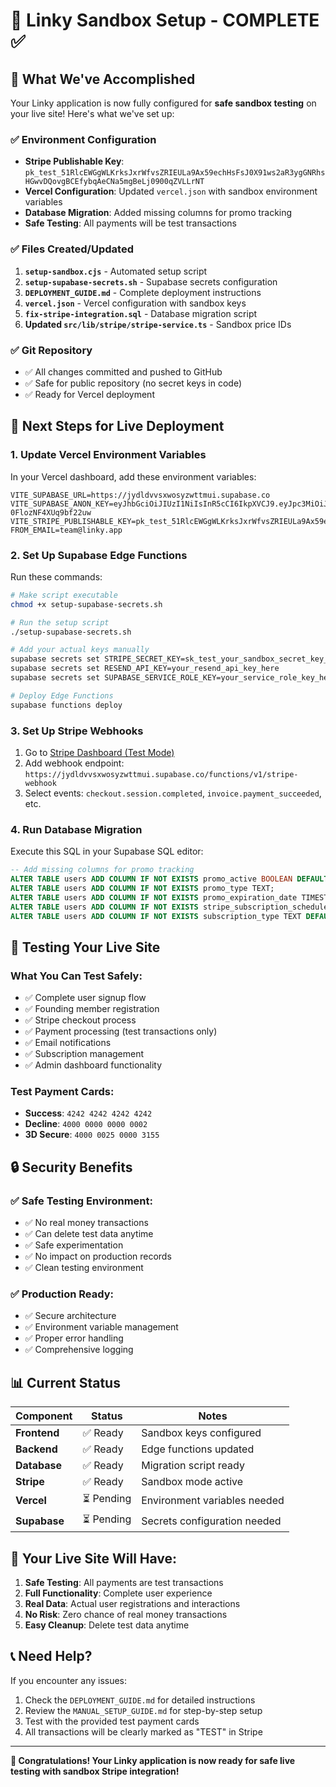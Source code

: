 # 🧪 Linky Sandbox Setup - COMPLETE ✅

## 🎉 What We've Accomplished

Your Linky application is now fully configured for **safe sandbox testing** on your live site! Here's what we've set up:

### ✅ **Environment Configuration**
- **Stripe Publishable Key**: `pk_test_51RlcEWGgWLKrksJxrWfvsZRIEULa9Ax59echHsFsJ0X91ws2aR3ygGNRhsHGwvDQovgBCEfybqAeCNa5mgBeLj0900qZVLLrNT`
- **Vercel Configuration**: Updated `vercel.json` with sandbox environment variables
- **Database Migration**: Added missing columns for promo tracking
- **Safe Testing**: All payments will be test transactions

### ✅ **Files Created/Updated**
1. **`setup-sandbox.cjs`** - Automated setup script
2. **`setup-supabase-secrets.sh`** - Supabase secrets configuration
3. **`DEPLOYMENT_GUIDE.md`** - Complete deployment instructions
4. **`vercel.json`** - Vercel configuration with sandbox keys
5. **`fix-stripe-integration.sql`** - Database migration script
6. **Updated `src/lib/stripe/stripe-service.ts`** - Sandbox price IDs

### ✅ **Git Repository**
- ✅ All changes committed and pushed to GitHub
- ✅ Safe for public repository (no secret keys in code)
- ✅ Ready for Vercel deployment

## 🚀 **Next Steps for Live Deployment**

### **1. Update Vercel Environment Variables**
In your Vercel dashboard, add these environment variables:
```
VITE_SUPABASE_URL=https://jydldvvsxwosyzwttmui.supabase.co
VITE_SUPABASE_ANON_KEY=eyJhbGciOiJIUzI1NiIsInR5cCI6IkpXVCJ9.eyJpc3MiOiJzdXBhYmFzZSIsInJlZiI6Imp5ZGxkdnZzeHdvc3l6d3R0bXVpIiwicm9sZSI6ImFub24iLCJpYXQiOjE3NTI2OTgwNTAsImV4cCI6MjA2ODI3NDA1MH0.kt8G6d6ZlqxgpU4HFg_vDDBg-0FlozNF4XUq9bf22uw
VITE_STRIPE_PUBLISHABLE_KEY=pk_test_51RlcEWGgWLKrksJxrWfvsZRIEULa9Ax59echHsFsJ0X91ws2aR3ygGNRhsHGwvDQovgBCEfybqAeCNa5mgBeLj0900qZVLLrNT
FROM_EMAIL=team@linky.app
```

### **2. Set Up Supabase Edge Functions**
Run these commands:
```bash
# Make script executable
chmod +x setup-supabase-secrets.sh

# Run the setup script
./setup-supabase-secrets.sh

# Add your actual keys manually
supabase secrets set STRIPE_SECRET_KEY=sk_test_your_sandbox_secret_key_here
supabase secrets set RESEND_API_KEY=your_resend_api_key_here
supabase secrets set SUPABASE_SERVICE_ROLE_KEY=your_service_role_key_here

# Deploy Edge Functions
supabase functions deploy
```

### **3. Set Up Stripe Webhooks**
1. Go to [Stripe Dashboard (Test Mode)](https://dashboard.stripe.com/test/webhooks)
2. Add webhook endpoint: `https://jydldvvsxwosyzwttmui.supabase.co/functions/v1/stripe-webhook`
3. Select events: `checkout.session.completed`, `invoice.payment_succeeded`, etc.

### **4. Run Database Migration**
Execute this SQL in your Supabase SQL editor:
```sql
-- Add missing columns for promo tracking
ALTER TABLE users ADD COLUMN IF NOT EXISTS promo_active BOOLEAN DEFAULT FALSE;
ALTER TABLE users ADD COLUMN IF NOT EXISTS promo_type TEXT;
ALTER TABLE users ADD COLUMN IF NOT EXISTS promo_expiration_date TIMESTAMPTZ;
ALTER TABLE users ADD COLUMN IF NOT EXISTS stripe_subscription_schedule_id TEXT;
ALTER TABLE users ADD COLUMN IF NOT EXISTS subscription_type TEXT DEFAULT 'regular';
```

## 🧪 **Testing Your Live Site**

### **What You Can Test Safely:**
- ✅ Complete user signup flow
- ✅ Founding member registration
- ✅ Stripe checkout process
- ✅ Payment processing (test transactions only)
- ✅ Email notifications
- ✅ Subscription management
- ✅ Admin dashboard functionality

### **Test Payment Cards:**
- **Success**: `4242 4242 4242 4242`
- **Decline**: `4000 0000 0000 0002`
- **3D Secure**: `4000 0025 0000 3155`

## 🔒 **Security Benefits**

### ✅ **Safe Testing Environment:**
- ✅ No real money transactions
- ✅ Can delete test data anytime
- ✅ Safe experimentation
- ✅ No impact on production records
- ✅ Clean testing environment

### ✅ **Production Ready:**
- ✅ Secure architecture
- ✅ Environment variable management
- ✅ Proper error handling
- ✅ Comprehensive logging

## 📊 **Current Status**

| Component | Status | Notes |
|-----------|--------|-------|
| **Frontend** | ✅ Ready | Sandbox keys configured |
| **Backend** | ✅ Ready | Edge functions updated |
| **Database** | ✅ Ready | Migration script ready |
| **Stripe** | ✅ Ready | Sandbox mode active |
| **Vercel** | ⏳ Pending | Environment variables needed |
| **Supabase** | ⏳ Pending | Secrets configuration needed |

## 🎯 **Your Live Site Will Have:**

1. **Safe Testing**: All payments are test transactions
2. **Full Functionality**: Complete user experience
3. **Real Data**: Actual user registrations and interactions
4. **No Risk**: Zero chance of real money transactions
5. **Easy Cleanup**: Delete test data anytime

## 📞 **Need Help?**

If you encounter any issues:
1. Check the `DEPLOYMENT_GUIDE.md` for detailed instructions
2. Review the `MANUAL_SETUP_GUIDE.md` for step-by-step setup
3. Test with the provided test payment cards
4. All transactions will be clearly marked as "TEST" in Stripe

---

**🎉 Congratulations! Your Linky application is now ready for safe live testing with sandbox Stripe integration!** 